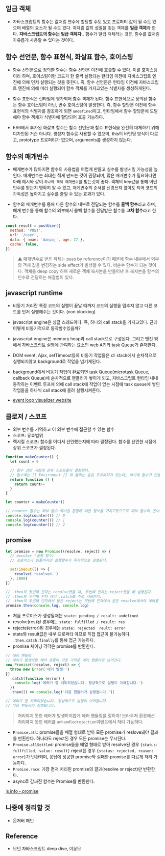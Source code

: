 ## 일급 객체

- 자바스크립트의 함수는 값처럼 변수에 할당할 수도 있고 프로퍼티 값이 될 수도 있으며 배열의 요소가 될 수도 있다. 이처럼 값의 성질을 갖는 객체를 **일급 객체**라 한다. **자바스크립트의 함수는 일급 객체다.**. 함수가 일급 객체라는 것은, 함수를 값처럼 자유롭게 사용할 수 있다는 것이다.

## 함수 선언문, 함수 표현식, 화살표 함수, 호이스팅

- 함수 선언문으로 정의한 함수는 함수 선언문 이전에 호출할 수 있다. 이를 호이스팅이라 하며, 호이스팅이란 코드가 한 줄씩 실행되는 런타임 이전에 자바스크립트 엔진에 의해 먼저 실행되는 것을 뜻한다. 즉, 함수 선언문은 런타임 이전에 자바스크립트 엔진에 의해 미리 실행되어 함수 객체를 가지고있는 식별자를 생성하게된다.

- 함수 표현식은 런타임에 평가되어 함수 객체가 된다. 함수 표현식으로 정의된 함수는 함수 호이스팅이 아닌, 변수 호이스팅이 발생한다. 즉, 함수 할당문 이전에 함수 표현식의 식별자를 참조하게 되면 `undefined`이고, 런타임에서 함수 할당문에 도달해야 함수 객체가 식별자에 할당되어 호출 가능하다.

- ES6에서 추가된 화살표 함수는 함수 선언문과 함수 표현식을 완전히 대체하기 위해 디자인된 거슨 아니다. 생성자 함수로 사용할 수 없으며, this의 바인딩 방식이 다르고, prototype 프로퍼티가 없으며, arguments를 생성하지 않는다.

## 함수의 매개변수

- 매개변수가 많아지면 함수의 사용법을 어렵게 만들고 실수를 발생시킬 가능성을 높인다. 매개변수는 최대한 적게 만드는 것이 권장되며, 많은 매개변수가 필요하다면 아래 예시와 같이 `하나의 객체 매개변수`를 받는것이 좋다. 객체의 key값을 통해 어떤 인수를 받는지 명확히 알 수 있고, 매게변수의 순서를 신경쓰지 않아도 되어 코드의 가독성은 높아지고 실수를 줄일 수 있는 효과가 있다.

- 함수의 매개변수를 통해 다른 함수의 내부로 전달되는 함수를 **콜백 함수**라고 하며, 매개 변수를 통해 함수의 외부에서 콜백 함수를 전달받은 함수를 **고차 함수**라고 한다.

```js
const result = postUser({
  method: 'POST',
  url: '/user',
  data: { nmae: 'danpoj', age: 27 },
  cache: false,
})
```

> ⚠️ 매개변수로 받은 객체는 pass by reference이기 때문에 함수 내부에서 외부의 객체 값을 변경하는 side effect가 발생할 수 있다. 비순수 함수가 되는 것이다. 객체를 deep copy 하여 새로운 객체 복사본을 만들어낸 후 복사본을 함수의 인수로 전달하는 해결법이 있다.

## javascript runtime

- 비동기 처리란 특정 코드의 실행이 끝날 때까지 코드의 실행을 멈추지 않고 다른 코드를 먼저 실행해주는 것이다. (non blocking)
- javascript engine은 싱글 스레드이다. 즉, 하나의 call stack을 가지고있다. 근데 어떻게 비동기적으로 동작할수있을까?
- javascript engine은 memory heap과 call stack으로 구성된다. 그리고 엔진 밖에서 자바스크립트 실행에 관여하는 요소인 web API와 task Queue가 존재한다.
- DOM event, Ajax, setTimeout등의 비동기 작업들은 cll stack에서 순차적으로 실행되지않고 background로 작업을 넘기게된다.
- background에서 비동기 작업이 완료되면 task Queue(microtask Queue, callback Queue)에 순차적으로 핸들러가 쌓이게 되고, 자바스크립트 런타임 내내 동작하는 이벤트 루프에 의해 call stack에 작업이 없는 시점에 task queue에 쌓인 작업들을 하나씩 call stack에 올려 실행시켜준다.

- [event loop visualizer website](http://latentflip.com/loupe/?code=JC5vbignYnV0dG9uJywgJ2NsaWNrJywgZnVuY3Rpb24gb25DbGljaygpIHsKICAgIHNldFRpbWVvdXQoZnVuY3Rpb24gdGltZXIoKSB7CiAgICAgICAgY29uc29sZS5sb2coJ1lvdSBjbGlja2VkIHRoZSBidXR0b24hJyk7ICAgIAogICAgfSwgMjAwMCk7Cn0pOwoKY29uc29sZS5sb2coIkhpISIpOwoKc2V0VGltZW91dChmdW5jdGlvbiB0aW1lb3V0KCkgewogICAgY29uc29sZS5sb2coIkNsaWNrIHRoZSBidXR0b24hIik7Cn0sIDUwMDApOwoKY29uc29sZS5sb2coIldlbGNvbWUgdG8gbG91cGUuIik7!!!PGJ1dHRvbj5DbGljayBtZSE8L2J1dHRvbj4%3D)

## 클로저 / 스코프

- 외부 변수를 기억하고 이 외부 변수에 접근할 수 있는 함수
- 스코프: 유효범위
- 렉시컬 스코프: 함수를 어디서 선언했는지에 따라 결정된다. 함수를 선언한 시점에 상위 스코프가 결정된다.

```js
function makeCounter() {
  let count = 0

  // 함수 선언 시점에 상위 스코프들이 결정된다.
  // 함수에는 [[ Envirnment ]] 라 불리는 숨김 프로퍼티가 있는데, 여기에 함수가 만들어진 곳의 렉시컬 환경에 대한 참조가 저장된다.
  return function () {
    return count++
  }
}

let counter = makeCounter()

// counter 함수는 외부 함수 렉시컬 환경에 대한 정보를 가지고있으므로 외부 함수의 변수인 count 값은 도달 가능한 값이된다. 따라서 count는 garbage collecting의 대상이 되지 않는다. 메모리에 계속 유지된다.
console.log(counter()) // 0
console.log(counter()) // 1
console.log(counter()) // 2
```

## promise

```js
let promise = new Promise((resolve, reject) => {
  // excutor (실행 함수)
  // 프로미스가 만들어지면 실행함수가 즉각적으로 실행된다.

  setTimeout(() => {
    resolve('resolved.')
  }, 1000)
})

// .then의 첫번째 인자는 resolve됐을 때, 두번째 인자는 reject됐을 때 실행된다.
// .then의 두번째 인자 대신 .catch를 주로 사용한다.
// .then의 두번째 인자에서 받은 reject는 첫번째 인자에서 받은 resolve에서의 에러를 잡지못한다.
promise.then(console.log, console.log)
```

- 처음 프로미스가 생성될때는 `state: pending / result: undefined`
- resolve(res)된 경우에는 `state: fulfilled / result: res`
- rejecte(error)된 경우에는 `state: rejected  reult: error`
- state와 result값은 내부 프로퍼티 이므로 직접 접근이 불가능하다. `.then.catch.finally`를 통해 접근 가능하다.
- promise 체이닝 각각은 promise를 반환한다.

```js
// 에러 핸들링
// 에러가 발생하면 제어 흐름이 가장 가까운 에러 핸들러로 넘어간다.
new Promise((resolve, reject) => {
  throw new Error('에러 발생!')
})
  .catch(function (error) {
    console.log('에러가 잘 처리되었습니다. 정상적으로 실행이 이어집니다.')
  })
  .then(() => console.log('다음 핸들러가 실행됩니다.'))

// 에러가 잘 처리되었습니다. 정상적으로 실행이 이어집니다.
// 다음 핸들러가 실행됩니다.
```

> 처리되지 못한 에러가 발생하지않게 에러 핸들링을 잘하자!
> 브라우저 환경에선 처리하지 못한 에러를 `unhandledrejection`이벤트에서 처리 가능하다.

- `Promise.all`: promise들을 배열 형태로 받아 모든 promise가 reslove돼야 결과를 반환한다. 하나라도 reject된 경우 모든 promise는 무시된다.
- `Promise.allSettled`: promise들을 배열 형태로 받아 resolve된 경우 `{status: fullfilled, value: result}` reject된 경우 `{status: rejected, reason: error}`가 반환되며, 응답에 성공한 promise와 실패한 promise를 다르게 처리 가능하다.
- `Promise.race`: 가장 먼저 처리된 promise의 결과(resolve or reject)만 반환한다.
- async로 감싸진 함수는 Promise를 반환한다.

[js info - promise](https://ko.javascript.info/promise-error-handling)

## 나중에 정리할 것

- 옵저버 패턴

## Reference

- 모던 자바스크립트 deep dive, 이웅모
